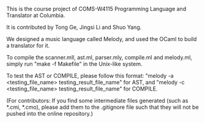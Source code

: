 This is the course project of COMS-W4115 Programming Language and Translator at Columbia.

It is contributed by Tong Ge, Jingsi Li and Shuo Yang.

We designed a music language called Melody, and used the OCaml to build a translator for it.

To compile the scanner.mll, ast.ml, parser.mly, compile.ml and melody.ml, simply run "make -f Makefile" in the Unix-like system.

To test the AST or COMPILE, please follow this format: "melody -a <testing_file_name> testing_result_file_name" for AST, and "melody -c <testing_file_name> testing_result_file_name" for COMPILE.

(For contributors: If you find some intermediate files generated (such as *.cmi, *.cmo), please add them to the .gitignore file such that they will not be pushed into the online repository.)
